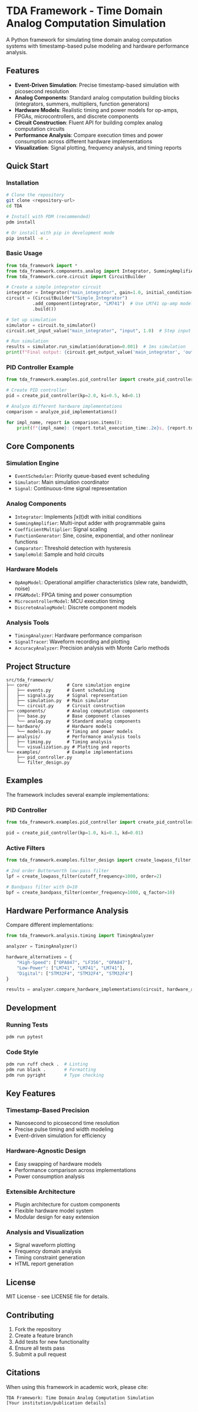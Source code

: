 # TDA Framework - Time Domain Analog Computation Simulation

A Python framework for simulating time domain analog computation systems with timestamp-based pulse modeling and hardware performance analysis.

## Features

- **Event-Driven Simulation**: Precise timestamp-based simulation with picosecond resolution
- **Analog Components**: Standard analog computation building blocks (integrators, summers, multipliers, function generators)
- **Hardware Models**: Realistic timing and power models for op-amps, FPGAs, microcontrollers, and discrete components
- **Circuit Construction**: Fluent API for building complex analog computation circuits
- **Performance Analysis**: Compare execution times and power consumption across different hardware implementations
- **Visualization**: Signal plotting, frequency analysis, and timing reports

## Quick Start

### Installation

```bash
# Clone the repository
git clone <repository-url>
cd TDA

# Install with PDM (recommended)
pdm install

# Or install with pip in development mode
pip install -e .
```

### Basic Usage

```python
from tda_framework import *
from tda_framework.components.analog import Integrator, SummingAmplifier
from tda_framework.core.circuit import CircuitBuilder

# Create a simple integrator circuit
integrator = Integrator("main_integrator", gain=1.0, initial_condition=0.0)
circuit = (CircuitBuilder("Simple_Integrator")
          .add_component(integrator, "LM741")  # Use LM741 op-amp model
          .build())

# Set up simulation
simulator = circuit.to_simulator()
circuit.set_input_value("main_integrator", "input", 1.0)  # Step input

# Run simulation
results = simulator.run_simulation(duration=0.001)  # 1ms simulation
print(f"Final output: {circuit.get_output_value('main_integrator', 'output')}")
```

### PID Controller Example

```python
from tda_framework.examples.pid_controller import create_pid_controller, analyze_pid_implementations

# Create PID controller
pid = create_pid_controller(kp=2.0, ki=0.5, kd=0.1)

# Analyze different hardware implementations
comparison = analyze_pid_implementations()

for impl_name, report in comparison.items():
    print(f"{impl_name}: {report.total_execution_time:.2e}s, {report.total_power_consumption:.4f}W")
```

## Core Components

### Simulation Engine
- `EventScheduler`: Priority queue-based event scheduling
- `Simulator`: Main simulation coordinator
- `Signal`: Continuous-time signal representation

### Analog Components
- `Integrator`: Implements ∫x(t)dt with initial conditions
- `SummingAmplifier`: Multi-input adder with programmable gains
- `CoefficientMultiplier`: Signal scaling
- `FunctionGenerator`: Sine, cosine, exponential, and other nonlinear functions
- `Comparator`: Threshold detection with hysteresis
- `SampleHold`: Sample and hold circuits

### Hardware Models
- `OpAmpModel`: Operational amplifier characteristics (slew rate, bandwidth, noise)
- `FPGAModel`: FPGA timing and power consumption
- `MicrocontrollerModel`: MCU execution timing
- `DiscreteAnalogModel`: Discrete component models

### Analysis Tools
- `TimingAnalyzer`: Hardware performance comparison
- `SignalTracer`: Waveform recording and plotting
- `AccuracyAnalyzer`: Precision analysis with Monte Carlo methods

## Project Structure

```
src/tda_framework/
├── core/              # Core simulation engine
│   ├── events.py      # Event scheduling
│   ├── signals.py     # Signal representation
│   ├── simulation.py  # Main simulator
│   └── circuit.py     # Circuit construction
├── components/        # Analog computation components
│   ├── base.py        # Base component classes
│   └── analog.py      # Standard analog components
├── hardware/          # Hardware models
│   └── models.py      # Timing and power models
├── analysis/          # Performance analysis tools
│   ├── timing.py      # Timing analysis
│   └── visualization.py # Plotting and reports
└── examples/          # Example implementations
    ├── pid_controller.py
    └── filter_design.py
```

## Examples

The framework includes several example implementations:

### PID Controller
```python
from tda_framework.examples.pid_controller import create_pid_controller

pid = create_pid_controller(kp=1.0, ki=0.1, kd=0.01)
```

### Active Filters
```python
from tda_framework.examples.filter_design import create_lowpass_filter, create_bandpass_filter

# 2nd order Butterworth low-pass filter
lpf = create_lowpass_filter(cutoff_frequency=1000, order=2)

# Bandpass filter with Q=10
bpf = create_bandpass_filter(center_frequency=1000, q_factor=10)
```

## Hardware Performance Analysis

Compare different implementations:

```python
from tda_framework.analysis.timing import TimingAnalyzer

analyzer = TimingAnalyzer()

hardware_alternatives = {
    "High-Speed": ["OPA847", "LF356", "OPA847"],
    "Low-Power": ["LM741", "LM741", "LM741"],
    "Digital": ["STM32F4", "STM32F4", "STM32F4"]
}

results = analyzer.compare_hardware_implementations(circuit, hardware_alternatives)
```

## Development

### Running Tests

```bash
pdm run pytest
```

### Code Style

```bash
pdm run ruff check .  # Linting
pdm run black .       # Formatting
pdm run pyright       # Type checking
```

## Key Features

### Timestamp-Based Precision
- Nanosecond to picosecond time resolution
- Precise pulse timing and width modeling
- Event-driven simulation for efficiency

### Hardware-Agnostic Design
- Easy swapping of hardware models
- Performance comparison across implementations
- Power consumption analysis

### Extensible Architecture
- Plugin architecture for custom components
- Flexible hardware model system
- Modular design for easy extension

### Analysis and Visualization
- Signal waveform plotting
- Frequency domain analysis
- Timing constraint generation
- HTML report generation

## License

MIT License - see LICENSE file for details.

## Contributing

1. Fork the repository
2. Create a feature branch
3. Add tests for new functionality
4. Ensure all tests pass
5. Submit a pull request

## Citations

When using this framework in academic work, please cite:

```
TDA Framework: Time Domain Analog Computation Simulation
[Your institution/publication details]
```